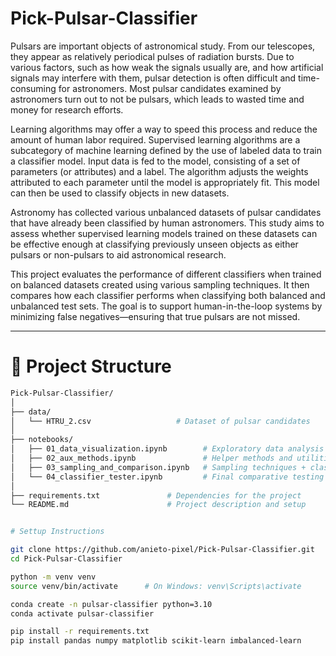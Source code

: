 
# Pick-Pulsar-Classifier

Pulsars are important objects of astronomical study. From our telescopes, they appear as relatively periodical pulses of radiation bursts. Due to various factors, such as how weak the signals usually are, and how artificial signals may interfere with them, pulsar detection is often difficult and time-consuming for astronomers. Most pulsar candidates examined by astronomers turn out to not be pulsars, which leads to wasted time and money for research efforts.

Learning algorithms may offer a way to speed this process and reduce the amount of human labor required. Supervised learning algorithms are a subcategory of machine learning defined by the use of labeled data to train a classifier model. Input data is fed to the model, consisting of a set of parameters (or attributes) and a label. The algorithm adjusts the weights attributed to each parameter until the model is appropriately fit. This model can then be used to classify objects in new datasets.

Astronomy has collected various unbalanced datasets of pulsar candidates that have already been classified by human astronomers. This study aims to assess whether supervised learning models trained on these datasets can be effective enough at classifying previously unseen objects as either pulsars or non-pulsars to aid astronomical research.

This project evaluates the performance of different classifiers when trained on balanced datasets created using various sampling techniques. It then compares how each classifier performs when classifying both balanced and unbalanced test sets. The goal is to support human-in-the-loop systems by minimizing false negatives—ensuring that true pulsars are not missed.

---

# 📁 Project Structure

```bash
Pick-Pulsar-Classifier/
│
├── data/
│   └── HTRU_2.csv                   # Dataset of pulsar candidates
│
├── notebooks/
│   ├── 01_data_visualization.ipynb        # Exploratory data analysis
│   ├── 02_aux_methods.ipynb               # Helper methods and utilities
│   ├── 03_sampling_and_comparison.ipynb   # Sampling techniques + classifier evaluation
│   └── 04_classifier_tester.ipynb         # Final comparative testing
│
├── requirements.txt               # Dependencies for the project
└── README.md                      # Project description and setup


# Settup Instructions

git clone https://github.com/anieto-pixel/Pick-Pulsar-Classifier.git
cd Pick-Pulsar-Classifier

python -m venv venv
source venv/bin/activate      # On Windows: venv\Scripts\activate

conda create -n pulsar-classifier python=3.10
conda activate pulsar-classifier

pip install -r requirements.txt
pip install pandas numpy matplotlib scikit-learn imbalanced-learn
